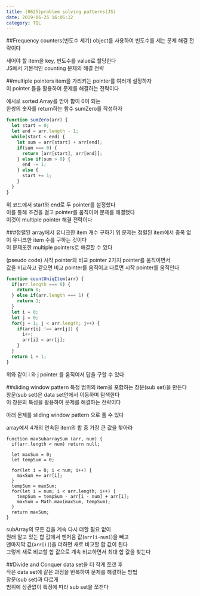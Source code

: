 ```yaml
---
title: (0625)problem solving patterns(JS)
date: 2019-06-25 16:06:12
category: TIL
---
```


##Frequency counters(빈도수 세기)
object를 사용하여 빈도수를 세는 문제 해결 전략이다  
  
세어야 할 item을 key, 빈도수를 value로 할당한다  
JS에서 기본적인 counting 문제의 해결 전략

##multiple pointers
item을 가리키는 pointer를 여러개 설정하자  
이 pointer 들을 활용하여 문제를 해결하는 전략이다  
  
예시로 sorted Array를 받아 합이 0이 되는  
한쌍의 숫자를 return하는 함수 sumZero를 작성하자

```js
function sumZero(arr) {
  let start = 0;
  let end = arr.length - 1;
  while(start < end) {
    let sum = arr[start] + arr[end];
    if(sum === 0) {
      return [arr[start], arr[end]];
    } else if(sum > 0) {
      end -= 1;
    } else {
      start += 1;
    }
  }
}
```

위 코드에서 start와 end로 두 pointer를 설정했다  
이를 통해 조건을 걸고 pointer를 움직이며 문제를 해결했다  
이것이 multiple pointer 해결 전략이다  

###정렬된 array에서 유니크한 item 개수 구하기
위 문제는 정렬된 item에서 중복 없이 유니크한 item 수를 구하는 것이다  
이 문제또한 multiple pointers로 해결할 수 있다  
  
(pseudo code)
시작 pointer와 비교 pointer 2가지 pointer를 움직이면서  
값을 비교하고 같으면 비교 pointer를 움직이고 다르면 시작 pointer를 움직인다  

```js
function countUniqItem(arr) {
  if(arr.length === 0) {
    return 0;
  } else if(arr.length === 1) {
    return 1;
  }
  let i = 0;
  let j = 0;
  for(j = 1; j < arr.length; j++) {
    if(arr[i] !== arr[j]) {
      i++;
      arr[i] = arr[j];
    }
  }
  return i + 1;
}
```

위와 같이 i 와 j pointer 를 움직여서 답을 구할 수 있다

##sliding window pattern
특정 범위의 item을 포함하는 창문(sub set)을 만든다  
창문(sub set)은 data set안에서 이동하며 탐색한다  
이 창문의 특성을 활용하여 문제를 해결하는 전략이다

아래 문제를 sliding window pattern 으로 풀 수 있다
  
array에서 4개의 연속된 item의 합 중 가장 큰 값을 찾아라

```js{12}
function maxSubarraySum (arr, num) {
  if(arr.length < num) return null;

  let maxSum = 0;
  let tempSum = 0;

  for(let i = 0; i < num; i++) {
    maxSum += arr[i];
  }
  tempSum = maxSum;
  for(let i = num; i < arr.length; i++) {
    tempSum = tempSum - arr[i - num] + arr[i];
    maxSum = Math.max(maxSum, tempSum);
  }
  return maxSum;
}
```

subArray의 모든 값을 계속 다시 더할 필요 없이  
원래 알고 있는 합 값에서 맨처음 값(`arr[i-num]`)을 빼고  
맨마지막 값(`arr[i]`)을 더하면 새로 비교할 합 값이 된다  
그렇게 새로 비교할 합 값으로 계속 비교하면서 최대 합 값을 찾는다  

##Divide and Conquer
data set을 더 작게 쪼갠 후  
작은 data set에 같은 과정을 반복하여 문제를 해결하는 방법  
창문(sub set)과 다르게  
범위에 상관없이 특징에 따라 sub set을 쪼갠다  
 